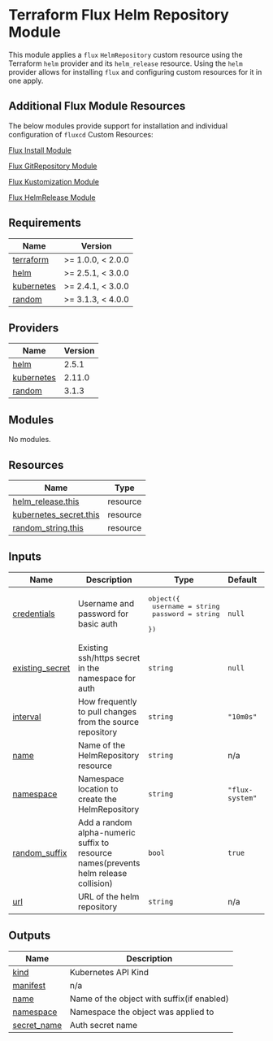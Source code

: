 # Terraform Flux Helm Repository Module

This module applies a `flux` `HelmRepository` custom resource using the Terraform `helm` provider and its `helm_release` resource. Using the `helm` provider allows for installing `flux` and configuring custom resources for it in one apply.

## Additional Flux Module Resources

The below modules provide support for installation and individual configuration of `fluxcd` Custom Resources:

[Flux Install Module](https://registry.terraform.io/modules/skyfjell/install/flux/latest)

[Flux GitRepository Module](https://registry.terraform.io/modules/skyfjell/git-repository/flux/latest)

[Flux Kustomization Module](https://registry.terraform.io/modules/skyfjell/kustomization/flux/latest)

[Flux HelmRelease Module](https://registry.terraform.io/modules/skyfjell/helm-release/flux/latest)

<!-- BEGIN_TF_DOCS -->

## Requirements

| Name                                                                        | Version           |
| --------------------------------------------------------------------------- | ----------------- |
| <a name="requirement_terraform"></a> [terraform](#requirement_terraform)    | >= 1.0.0, < 2.0.0 |
| <a name="requirement_helm"></a> [helm](#requirement_helm)                   | >= 2.5.1, < 3.0.0 |
| <a name="requirement_kubernetes"></a> [kubernetes](#requirement_kubernetes) | >= 2.4.1, < 3.0.0 |
| <a name="requirement_random"></a> [random](#requirement_random)             | >= 3.1.3, < 4.0.0 |

## Providers

| Name                                                                  | Version |
| --------------------------------------------------------------------- | ------- |
| <a name="provider_helm"></a> [helm](#provider_helm)                   | 2.5.1   |
| <a name="provider_kubernetes"></a> [kubernetes](#provider_kubernetes) | 2.11.0  |
| <a name="provider_random"></a> [random](#provider_random)             | 3.1.3   |

## Modules

No modules.

## Resources

| Name                                                                                                                | Type     |
| ------------------------------------------------------------------------------------------------------------------- | -------- |
| [helm_release.this](https://registry.terraform.io/providers/hashicorp/helm/latest/docs/resources/release)           | resource |
| [kubernetes_secret.this](https://registry.terraform.io/providers/hashicorp/kubernetes/latest/docs/resources/secret) | resource |
| [random_string.this](https://registry.terraform.io/providers/hashicorp/random/latest/docs/resources/string)         | resource |

## Inputs

| Name                                                                           | Description                                                                          | Type                                                                   | Default         | Required |
| ------------------------------------------------------------------------------ | ------------------------------------------------------------------------------------ | ---------------------------------------------------------------------- | --------------- | :------: |
| <a name="input_credentials"></a> [credentials](#input_credentials)             | Username and password for basic auth                                                 | <pre>object({<br> username = string<br> password = string<br> })</pre> | `null`          |    no    |
| <a name="input_existing_secret"></a> [existing_secret](#input_existing_secret) | Existing ssh/https secret in the namespace for auth                                  | `string`                                                               | `null`          |    no    |
| <a name="input_interval"></a> [interval](#input_interval)                      | How frequently to pull changes from the source repository                            | `string`                                                               | `"10m0s"`       |    no    |
| <a name="input_name"></a> [name](#input_name)                                  | Name of the HelmRepository resource                                                  | `string`                                                               | n/a             |   yes    |
| <a name="input_namespace"></a> [namespace](#input_namespace)                   | Namespace location to create the HelmRepository                                      | `string`                                                               | `"flux-system"` |    no    |
| <a name="input_random_suffix"></a> [random_suffix](#input_random_suffix)       | Add a random alpha-numeric suffix to resource names(prevents helm release collision) | `bool`                                                                 | `true`          |    no    |
| <a name="input_url"></a> [url](#input_url)                                     | URL of the helm repository                                                           | `string`                                                               | n/a             |   yes    |

## Outputs

| Name                                                                 | Description                                |
| -------------------------------------------------------------------- | ------------------------------------------ |
| <a name="output_kind"></a> [kind](#output_kind)                      | Kubernetes API Kind                        |
| <a name="output_manifest"></a> [manifest](#output_manifest)          | n/a                                        |
| <a name="output_name"></a> [name](#output_name)                      | Name of the object with suffix(if enabled) |
| <a name="output_namespace"></a> [namespace](#output_namespace)       | Namespace the object was applied to        |
| <a name="output_secret_name"></a> [secret_name](#output_secret_name) | Auth secret name                           |

<!-- END_TF_DOCS -->
